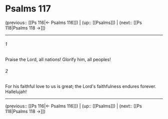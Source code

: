 # Psalms 117

(previous:: [[Ps 116|← Psalms 116]]) | (up:: [[Psalms]]) | (next:: [[Ps 118|Psalms 118 →]])

***


###### 1 
Praise the Lord, all nations! Glorify him, all peoples! 

###### 2 
For his faithful love to us is great; the Lord's faithfulness endures forever. Hallelujah!

***

(previous:: [[Ps 116|← Psalms 116]]) | (up:: [[Psalms]]) | (next:: [[Ps 118|Psalms 118 →]])
